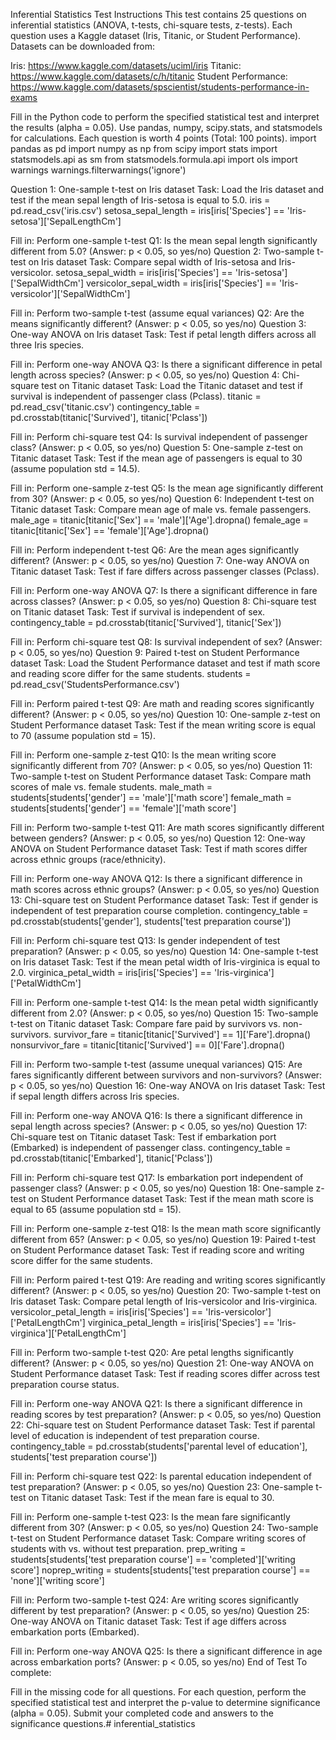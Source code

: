 Inferential Statistics Test
Instructions
This test contains 25 questions on inferential statistics (ANOVA, t-tests, chi-square tests, z-tests). Each question uses a Kaggle dataset (Iris, Titanic, or Student Performance). Datasets can be downloaded from:

Iris: https://www.kaggle.com/datasets/uciml/iris Titanic: https://www.kaggle.com/datasets/c/h/titanic Student Performance: https://www.kaggle.com/datasets/spscientist/students-performance-in-exams

Fill in the Python code to perform the specified statistical test and interpret the results (alpha = 0.05). Use pandas, numpy, scipy.stats, and statsmodels for calculations. Each question is worth 4 points (Total: 100 points). import pandas as pd import numpy as np from scipy import stats import statsmodels.api as sm from statsmodels.formula.api import ols import warnings warnings.filterwarnings('ignore')

Question 1: One-sample t-test on Iris dataset Task: Load the Iris dataset and test if the mean sepal length of Iris-setosa is equal to 5.0. iris = pd.read_csv('iris.csv') setosa_sepal_length = iris[iris['Species'] == 'Iris-setosa']['SepalLengthCm']

Fill in: Perform one-sample t-test
Q1: Is the mean sepal length significantly different from 5.0? (Answer: p < 0.05, so yes/no) Question 2: Two-sample t-test on Iris dataset Task: Compare sepal width of Iris-setosa and Iris-versicolor. setosa_sepal_width = iris[iris['Species'] == 'Iris-setosa']['SepalWidthCm'] versicolor_sepal_width = iris[iris['Species'] == 'Iris-versicolor']['SepalWidthCm']

Fill in: Perform two-sample t-test (assume equal variances)
Q2: Are the means significantly different? (Answer: p < 0.05, so yes/no) Question 3: One-way ANOVA on Iris dataset Task: Test if petal length differs across all three Iris species.

Fill in: Perform one-way ANOVA
Q3: Is there a significant difference in petal length across species? (Answer: p < 0.05, so yes/no) Question 4: Chi-square test on Titanic dataset Task: Load the Titanic dataset and test if survival is independent of passenger class (Pclass). titanic = pd.read_csv('titanic.csv') contingency_table = pd.crosstab(titanic['Survived'], titanic['Pclass'])

Fill in: Perform chi-square test
Q4: Is survival independent of passenger class? (Answer: p < 0.05, so yes/no) Question 5: One-sample z-test on Titanic dataset Task: Test if the mean age of passengers is equal to 30 (assume population std = 14.5).

Fill in: Perform one-sample z-test
Q5: Is the mean age significantly different from 30? (Answer: p < 0.05, so yes/no) Question 6: Independent t-test on Titanic dataset Task: Compare mean age of male vs. female passengers. male_age = titanic[titanic['Sex'] == 'male']['Age'].dropna() female_age = titanic[titanic['Sex'] == 'female']['Age'].dropna()

Fill in: Perform independent t-test
Q6: Are the mean ages significantly different? (Answer: p < 0.05, so yes/no) Question 7: One-way ANOVA on Titanic dataset Task: Test if fare differs across passenger classes (Pclass).

Fill in: Perform one-way ANOVA
Q7: Is there a significant difference in fare across classes? (Answer: p < 0.05, so yes/no) Question 8: Chi-square test on Titanic dataset Task: Test if survival is independent of sex. contingency_table = pd.crosstab(titanic['Survived'], titanic['Sex'])

Fill in: Perform chi-square test
Q8: Is survival independent of sex? (Answer: p < 0.05, so yes/no) Question 9: Paired t-test on Student Performance dataset Task: Load the Student Performance dataset and test if math score and reading score differ for the same students. students = pd.read_csv('StudentsPerformance.csv')

Fill in: Perform paired t-test
Q9: Are math and reading scores significantly different? (Answer: p < 0.05, so yes/no) Question 10: One-sample z-test on Student Performance dataset Task: Test if the mean writing score is equal to 70 (assume population std = 15).

Fill in: Perform one-sample z-test
Q10: Is the mean writing score significantly different from 70? (Answer: p < 0.05, so yes/no) Question 11: Two-sample t-test on Student Performance dataset Task: Compare math scores of male vs. female students. male_math = students[students['gender'] == 'male']['math score'] female_math = students[students['gender'] == 'female']['math score']

Fill in: Perform two-sample t-test
Q11: Are math scores significantly different between genders? (Answer: p < 0.05, so yes/no) Question 12: One-way ANOVA on Student Performance dataset Task: Test if math scores differ across ethnic groups (race/ethnicity).

Fill in: Perform one-way ANOVA
Q12: Is there a significant difference in math scores across ethnic groups? (Answer: p < 0.05, so yes/no) Question 13: Chi-square test on Student Performance dataset Task: Test if gender is independent of test preparation course completion. contingency_table = pd.crosstab(students['gender'], students['test preparation course'])

Fill in: Perform chi-square test
Q13: Is gender independent of test preparation? (Answer: p < 0.05, so yes/no) Question 14: One-sample t-test on Iris dataset Task: Test if the mean petal width of Iris-virginica is equal to 2.0. virginica_petal_width = iris[iris['Species'] == 'Iris-virginica']['PetalWidthCm']

Fill in: Perform one-sample t-test
Q14: Is the mean petal width significantly different from 2.0? (Answer: p < 0.05, so yes/no) Question 15: Two-sample t-test on Titanic dataset Task: Compare fare paid by survivors vs. non-survivors. survivor_fare = titanic[titanic['Survived'] == 1]['Fare'].dropna() nonsurvivor_fare = titanic[titanic['Survived'] == 0]['Fare'].dropna()

Fill in: Perform two-sample t-test (assume unequal variances)
Q15: Are fares significantly different between survivors and non-survivors? (Answer: p < 0.05, so yes/no) Question 16: One-way ANOVA on Iris dataset Task: Test if sepal length differs across Iris species.

Fill in: Perform one-way ANOVA
Q16: Is there a significant difference in sepal length across species? (Answer: p < 0.05, so yes/no) Question 17: Chi-square test on Titanic dataset Task: Test if embarkation port (Embarked) is independent of passenger class. contingency_table = pd.crosstab(titanic['Embarked'], titanic['Pclass'])

Fill in: Perform chi-square test
Q17: Is embarkation port independent of passenger class? (Answer: p < 0.05, so yes/no) Question 18: One-sample z-test on Student Performance dataset Task: Test if the mean math score is equal to 65 (assume population std = 15).

Fill in: Perform one-sample z-test
Q18: Is the mean math score significantly different from 65? (Answer: p < 0.05, so yes/no) Question 19: Paired t-test on Student Performance dataset Task: Test if reading score and writing score differ for the same students.

Fill in: Perform paired t-test
Q19: Are reading and writing scores significantly different? (Answer: p < 0.05, so yes/no) Question 20: Two-sample t-test on Iris dataset Task: Compare petal length of Iris-versicolor and Iris-virginica. versicolor_petal_length = iris[iris['Species'] == 'Iris-versicolor']['PetalLengthCm'] virginica_petal_length = iris[iris['Species'] == 'Iris-virginica']['PetalLengthCm']

Fill in: Perform two-sample t-test
Q20: Are petal lengths significantly different? (Answer: p < 0.05, so yes/no) Question 21: One-way ANOVA on Student Performance dataset Task: Test if reading scores differ across test preparation course status.

Fill in: Perform one-way ANOVA
Q21: Is there a significant difference in reading scores by test preparation? (Answer: p < 0.05, so yes/no) Question 22: Chi-square test on Student Performance dataset Task: Test if parental level of education is independent of test preparation course. contingency_table = pd.crosstab(students['parental level of education'], students['test preparation course'])

Fill in: Perform chi-square test
Q22: Is parental education independent of test preparation? (Answer: p < 0.05, so yes/no) Question 23: One-sample t-test on Titanic dataset Task: Test if the mean fare is equal to 30.

Fill in: Perform one-sample t-test
Q23: Is the mean fare significantly different from 30? (Answer: p < 0.05, so yes/no) Question 24: Two-sample t-test on Student Performance dataset Task: Compare writing scores of students with vs. without test preparation. prep_writing = students[students['test preparation course'] == 'completed']['writing score'] noprep_writing = students[students['test preparation course'] == 'none']['writing score']

Fill in: Perform two-sample t-test
Q24: Are writing scores significantly different by test preparation? (Answer: p < 0.05, so yes/no) Question 25: One-way ANOVA on Titanic dataset Task: Test if age differs across embarkation ports (Embarked).

Fill in: Perform one-way ANOVA
Q25: Is there a significant difference in age across embarkation ports? (Answer: p < 0.05, so yes/no) End of Test To complete:

Fill in the missing code for all questions. For each question, perform the specified statistical test and interpret the p-value to determine significance (alpha = 0.05). Submit your completed code and answers to the significance questions.# inferential_statistics
